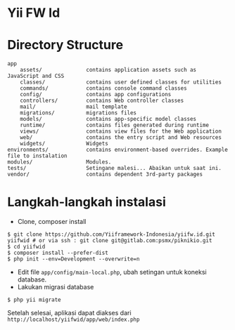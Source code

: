 Yii FW Id
===============
# Directory Structure
```
app
    assets/              contains application assets such as JavaScript and CSS
    classes/             contains user defined classes for utilities
    commands/            contains console command classes
    config/              contains app configurations
    controllers/         contains Web controller classes
    mail/                mail template
    migrations/          migrations files
    models/              contains app-specific model classes
    runtime/             contains files generated during runtime
    views/               contains view files for the Web application
    web/                 contains the entry script and Web resources
    widgets/             Widgets
environments/            contains environment-based overrides. Example file to instalation
modules/                 Modules.
tests/                   Setingane malesi... Abaikan untuk saat ini.
vendor/                  contains dependent 3rd-party packages
```

# Langkah-langkah instalasi

* Clone, composer install
```
$ git clone https://github.com/Yiiframework-Indonesia/yiifw.id.git yiifwid # or via ssh : git clone git@gitlab.com:psmx/piknikio.git 
$ cd yiifwid
$ composer install --prefer-dist
$ php init --env=Development --overwrite=n
```

* Edit file `app/config/main-local.php`, ubah setingan untuk koneksi database.
* Lakukan migrasi database
```
$ php yii migrate
```

Setelah selesai, aplikasi dapat diakses dari `http://localhost/yiifwid/app/web/index.php`
